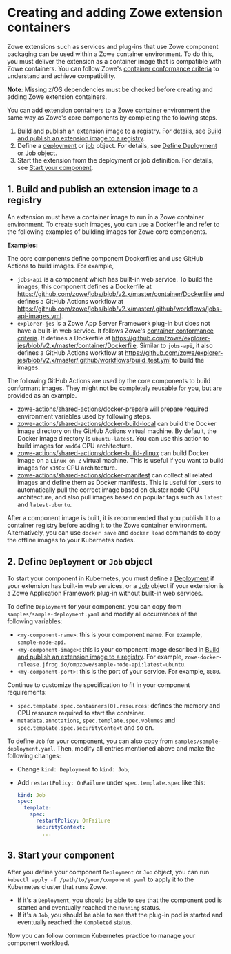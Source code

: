 # Creating and adding Zowe extension containers

Zowe extensions such as services and plug-ins that use Zowe component packaging can be used within a Zowe container environment. To do this, you must deliver the extension as a container image that is compatible with Zowe containers. You can follow Zowe's [container conformance criteria](https://github.com/zowe/zowe-install-packaging/blob/v2.x/staging/containers/conformance.md) to understand and achieve compatibility.

**Note**: Missing z/OS dependencies must be checked before creating and adding Zowe extension containers. 

You can add extension containers to a Zowe container environment the same way as Zowe's core components by completing the following steps. 

1. Build and publish an extension image to a registry. For details, see [Build and publish an extension image to a registry](#build-and-publish-an-extension-image-to-a-registry). 
2. Define a [deployment](https://kubernetes.io/docs/concepts/workloads/controllers/deployment/) or [job](https://kubernetes.io/docs/concepts/workloads/controllers/job/) object. For details, see [Define Deployment or Job object](#define-deployment-or-job-object).
3. Start the extension from the deployment or job definition. For details, see [Start your component](#start-your-component).

## 1. Build and publish an extension image to a registry

An extension must have a container image to run in a Zowe container environment. To create such images, you can use a Dockerfile and refer to the following examples of building images for Zowe core components. 

**Examples:**

The core components define component Dockerfiles and use GitHub Actions to build images. For example,

- `jobs-api` is a component which has built-in web service. To build the images, this component defines a Dockerfile at <https://github.com/zowe/jobs/blob/v2.x/master/container/Dockerfile> and defines a GitHub Actions workflow at <https://github.com/zowe/jobs/blob/v2.x/master/.github/workflows/jobs-api-images.yml>.
- `explorer-jes` is a Zowe App Server Framework plug-in but does not have a built-in web service. It follows Zowe's [container conformance criteria](https://github.com/zowe/zowe-install-packaging/blob/v2.x/staging/containers/conformance.md). It defines a Dockerfile at <https://github.com/zowe/explorer-jes/blob/v2.x/master/container/Dockerfile>. Similar to `jobs-api`, it also defines a GitHub Actions workflow at <https://github.com/zowe/explorer-jes/blob/v2.x/master/.github/workflows/build_test.yml> to build the images.

The following GitHub Actions are used by the core components to build conformant images. They might not be completely reusable for you, but are provided as an example.

- [zowe-actions/shared-actions/docker-prepare](https://github.com/zowe-actions/shared-actions/blob/main/docker-prepare/action.yml) will prepare required environment variables used by following steps.
- [zowe-actions/shared-actions/docker-build-local](https://github.com/zowe-actions/shared-actions/blob/main/docker-build-local/action.yml) can build the Docker image directory on the GitHub Actions virtual machine. By default, the Docker image directory is `ubuntu-latest`. You can use this action to build images for `amd64` CPU architecture.
- [zowe-actions/shared-actions/docker-build-zlinux](https://github.com/zowe-actions/shared-actions/blob/main/docker-build-zlinux/action.yml) can build Docker image on a `Linux on Z` virtual machine. This is useful if you want to build images for `s390x` CPU architecture.
- [zowe-actions/shared-actions/docker-manifest](https://github.com/zowe-actions/shared-actions/blob/main/docker-manifest/action.yml) can collect all related images and define them as Docker manifests. This is useful for users to automatically pull the correct image based on cluster node CPU architecture, and also pull images based on popular tags such as `latest` and `latest-ubuntu`.

After a component image is built, it is recommended that you publish it to a container registry before adding it to the Zowe container environment. Alternatively, you can use `docker save` and `docker load` commands to copy the offline images to your Kubernetes nodes.

## 2. Define `Deployment` or `Job` object

To start your component in Kubernetes, you must define a [Deployment](https://kubernetes.io/docs/concepts/workloads/controllers/deployment/) if your extension has built-in web services, or a [Job](https://kubernetes.io/docs/concepts/workloads/controllers/job/) object if your extension is a Zowe Application Framework plug-in without built-in web services. 

To define `Deployment` for your component, you can copy from `samples/sample-deployment.yaml` and modify all occurrences of the following variables:

- `<my-component-name>`: this is your component name. For example, `sample-node-api`.
- `<my-component-image>`: this is your component image described in [Build and publish an extension image to a registry](#build-and-publish-an-extension-image-to-a-registry). For example, `zowe-docker-release.jfrog.io/ompzowe/sample-node-api:latest-ubuntu`.
- `<my-component-port>`: this is the port of your service. For example, `8080`.

Continue to customize the specification to fit in your component requirements:

- `spec.template.spec.containers[0].resources`: defines the memory and CPU resource required to start the container.
- `metadata.annotations`, `spec.template.spec.volumes` and `spec.template.spec.securityContext` and so on.

To define `Job` for your component, you can also copy from `samples/sample-deployment.yaml`. Then, modify all entries mentioned above and make the following changes:

- Change `kind: Deployment` to `kind: Job`,
- Add `restartPolicy: OnFailure` under `spec.template.spec` like this:

  ```yaml
  kind: Job
  spec:
    template:
      spec:
        restartPolicy: OnFailure
        securityContext:
          ...
  ``` 

## 3. Start your component

After you define your component `Deployment` or `Job` object, you can run `kubectl apply -f /path/to/your/component.yaml` to apply it to the Kubernetes cluster that runs Zowe. 

- If it's a `Deployment`, you should be able to see that the component pod is started and eventually reached the `Running` status. 
- If it's a `Job`, you should be able to see that the plug-in pod is started and eventually reached the `Completed` status.

Now you can follow common Kubernetes practice to manage your component workload.
